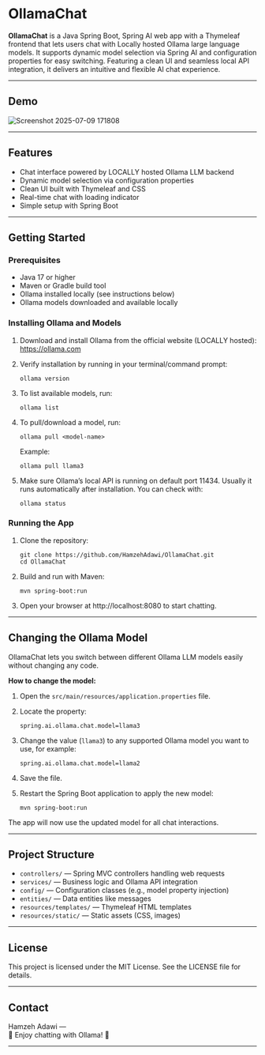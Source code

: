 
# OllamaChat

**OllamaChat** is a Java Spring Boot, Spring AI web app with a Thymeleaf frontend that lets users chat with Locally hosted Ollama large language models. It supports dynamic model selection via Spring AI and configuration properties for easy switching. Featuring a clean UI and seamless local API integration, it delivers an intuitive and flexible AI chat experience.

---
## Demo

![Screenshot 2025-07-09 171808](https://github.com/user-attachments/assets/0732f213-f42b-411f-8101-28767c1cc78d)

---

## Features

- Chat interface powered by LOCALLY hosted Ollama LLM backend  
- Dynamic model selection via configuration properties  
- Clean UI built with Thymeleaf and CSS  
- Real-time chat with loading indicator  
- Simple setup with Spring Boot  

---

## Getting Started

### Prerequisites

- Java 17 or higher  
- Maven or Gradle build tool  
- Ollama installed locally (see instructions below)  
- Ollama models downloaded and available locally  

### Installing Ollama and Models

1. Download and install Ollama from the official website (LOCALLY hosted):  
   https://ollama.com  

2. Verify installation by running in your terminal/command prompt:  
   ```
   ollama version
   ```

3. To list available models, run:  
   ```
   ollama list
   ```

4. To pull/download a model, run:  
   ```
   ollama pull <model-name>
   ```  
   Example:  
   ```
   ollama pull llama3
   ```

5. Make sure Ollama’s local API is running on default port 11434. Usually it runs automatically after installation. You can check with:  
   ```
   ollama status
   ```

### Running the App

1. Clone the repository:  
   ```
   git clone https://github.com/HamzehAdawi/OllamaChat.git
   cd OllamaChat
   ```

2. Build and run with Maven:  
   ```
   mvn spring-boot:run
   ```

3. Open your browser at http://localhost:8080 to start chatting.

---

## Changing the Ollama Model

OllamaChat lets you switch between different Ollama LLM models easily without changing any code.

**How to change the model:**

1. Open the `src/main/resources/application.properties` file.

2. Locate the property:  
   ```
   spring.ai.ollama.chat.model=llama3
   ```

3. Change the value (`llama3`) to any supported Ollama model you want to use, for example:  
   ```
   spring.ai.ollama.chat.model=llama2
   ```

4. Save the file.

5. Restart the Spring Boot application to apply the new model:  
   ```
   mvn spring-boot:run
   ```

The app will now use the updated model for all chat interactions.

---

## Project Structure

- `controllers/` — Spring MVC controllers handling web requests  
- `services/` — Business logic and Ollama API integration  
- `config/` — Configuration classes (e.g., model property injection)  
- `entities/` — Data entities like messages  
- `resources/templates/` — Thymeleaf HTML templates  
- `resources/static/` — Static assets (CSS, images)  

---

## License

This project is licensed under the MIT License. See the LICENSE file for details.

---

## Contact

Hamzeh Adawi —  
🤖 Enjoy chatting with Ollama!  🤖


---

 
